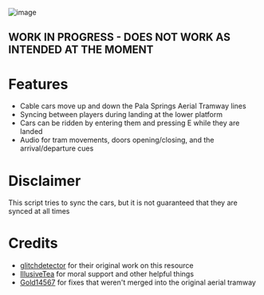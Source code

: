 ![image](https://github.com/user-attachments/assets/2a9b4110-0074-4ffb-829e-7fe18d7aa582)

## WORK IN PROGRESS - DOES NOT WORK AS INTENDED AT THE MOMENT

# Features
- Cable cars move up and down the Pala Springs Aerial Tramway lines 
- Syncing between players during landing at the lower platform
- Cars can be ridden by entering them and pressing E while they are landed
- Audio for tram movements, doors opening/closing, and the arrival/departure cues

# Disclaimer
This script tries to sync the cars, but it is not guaranteed that they are synced at all times

# Credits
- [glitchdetector](https://github.com/glitchdetector) for their original work on this resource
- [IllusiveTea]( https://github.com/IllusiveTea ) for moral support and other helpful things
- [Gold14567](https://github.com/Gold14567/) for fixes that weren't merged into the original aerial tramway
